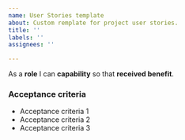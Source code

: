 ```yaml
---
name: User Stories template
about: Custom remplate for project user stories.
title: ''
labels: ''
assignees: ''

---
```


As a **role** I can **capability** so that **received benefit**.


### Acceptance criteria 

- Acceptance criteria 1
- Acceptance criteria 2
- Acceptance criteria 3
